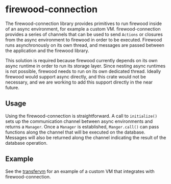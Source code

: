 # firewood-connection

The firewood-connection library provides primitives to run firewood inside of an
async environment, for example a custom VM. firewood-connection provides a
series of channels that can be used to send `Actions` or closures from the async
environment to firewood in order to be executed. Firewood runs asynchronously on
its own thread, and messages are passed between the application and the firewood
library.

This solution is required because firewood currently depends on its own async
runtime in order to run its storage layer. Since nesting async runtimes is not
possible, firewood needs to run on its own dedicated thread. Ideally firewood
would support async directly, and this crate would not be necessary, and we are
working to add this support directly in the near future.

## Usage

Using the firewood-connection is straightforward. A call to `initialize()`
sets up the communication channel between async environments and returns a
`Manager`. Once a `Manager` is established, `Manger.call()` can pass
functions along the channel that will be executed on the database. Messages will
also be returned along the channel indicating the result of the database
operation.

## Example

See the [transfervm](https://github.com/ava-labs/transfervm-rs) for
an example of a custom VM that integrates with firewood-connection.
